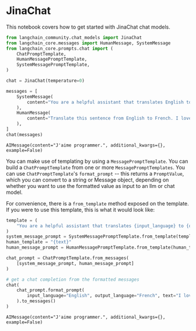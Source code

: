 # JinaChat

This notebook covers how to get started with JinaChat chat models.


```python
from langchain_community.chat_models import JinaChat
from langchain_core.messages import HumanMessage, SystemMessage
from langchain_core.prompts.chat import (
    ChatPromptTemplate,
    HumanMessagePromptTemplate,
    SystemMessagePromptTemplate,
)
```


```python
chat = JinaChat(temperature=0)
```


```python
messages = [
    SystemMessage(
        content="You are a helpful assistant that translates English to French."
    ),
    HumanMessage(
        content="Translate this sentence from English to French. I love programming."
    ),
]
chat(messages)
```



```output
AIMessage(content="J'aime programmer.", additional_kwargs={}, example=False)
```


You can make use of templating by using a `MessagePromptTemplate`. You can build a `ChatPromptTemplate` from one or more `MessagePromptTemplates`. You can use `ChatPromptTemplate`'s `format_prompt` -- this returns a `PromptValue`, which you can convert to a string or Message object, depending on whether you want to use the formatted value as input to an llm or chat model.

For convenience, there is a `from_template` method exposed on the template. If you were to use this template, this is what it would look like:


```python
template = (
    "You are a helpful assistant that translates {input_language} to {output_language}."
)
system_message_prompt = SystemMessagePromptTemplate.from_template(template)
human_template = "{text}"
human_message_prompt = HumanMessagePromptTemplate.from_template(human_template)
```


```python
chat_prompt = ChatPromptTemplate.from_messages(
    [system_message_prompt, human_message_prompt]
)

# get a chat completion from the formatted messages
chat(
    chat_prompt.format_prompt(
        input_language="English", output_language="French", text="I love programming."
    ).to_messages()
)
```



```output
AIMessage(content="J'aime programmer.", additional_kwargs={}, example=False)
```



```python

```
